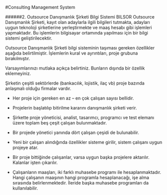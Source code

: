 #Consulting Management System

######2. Outsource Danışmanlık Şirketi Bilgi Sistemi
BILSOR Outsource Danışmanlık Şirketi, kayıt olan adaylarla ilgili bilgileri tutmakta, adayları uygun teknoloji şirketlerine yerleştirmekte ve maaş hesabı gibi işlemleri yapmaktadır. Bu işlemlerin bilgisayar ortamında yapılması için bir bilgi sistemi geliştirilecektir.

Outsource Danışmanlık Şirketi bilgi sisteminin taşıması gereken özellikler aşağıda belirtilmiştir. İşlemlerin kural ve ayrıntıları, proje grubuna bırakılmıştır. 

Varsayımlarınızı mutlaka açıkça belirtiniz. Bunların dışında bir özellik eklemeyiniz. 

Şirketin çeşitli sektörlerde (bankacılık, lojistik, ilaç vb) proje bazında anlaşmalı olduğu firmalar vardır. 

-	Her proje için gereken en az – en çok çalışan sayısı bellidir. 

-	Projelerin başlatılıp bitirilme kararını danışmanlık şirketi verir. 

-	Şirkette proje yöneticisi, analist, tasarımcı, programcı ve test elemanı üzere toplam beş çeşit çalışan bulunmaktadır. 

-	Bir projede yönetici yanında dört çalışan çeşidi de bulunabilir. 

-	Yeni bir çalışan alındığında özellikler sisteme girilir, sistem çalışanı uygun projeye atar. 

-	Bir proje bittiğinde çalışanlar, varsa uygun başka projelere aktarılır. Kalanlar işten çıkarılır. 

-	Çalışanların maaşları, iki farklı muhasebe programı ile hesaplanmaktadır. Hangi çalışanın maaşının hangi programla hesaplanacağı, işe alma sırasında belirlenmektedir. İleride başka muhasebe programları da kullanılabilir.